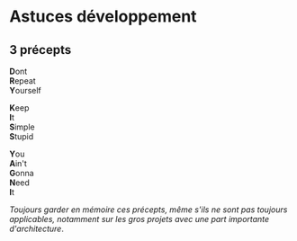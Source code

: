 # Astuces développement

## 3 précepts

**D**ont  
**R**epeat  
**Y**ourself

**K**eep  
**I**t  
**S**imple  
**S**tupid

**Y**ou  
**A**in't  
**G**onna  
**N**eed  
**I**t

*Toujours garder en mémoire ces précepts, même s'ils ne sont pas toujours applicables, notamment sur les gros projets avec une part importante d'architecture*.
